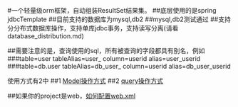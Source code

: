 

#一个轻量级orm框架，自动组装ResultSet结果集。
##底层使用的是spring jdbcTemplate
##目前支持的数据库为mysql,db2
##mysql,db2测试通过
##支持分分布式数据库操作，支持单库jdbc事务，支持读写分离(请看database_distribution.md)

##需要注意的是，查询使用的sql，所有被查询的字段都具有别名，例如 
###table=user tableAlias=user_ column=userid alias=user_userid
###table=db.user tableAlias=db_user_ column=userid alias=db_user_userid

使用方式有2中
##1 [Model操作方式](https://github.com/akwei/halo-query/blob/master/README_model.md "Model操作方式")
##2 [query操作方式](https://github.com/akwei/halo-query/blob/master/README_normal.md "query操作方式")

##如果你的project是web，[如何配置web.xml](https://github.com/akwei/halo-query/blob/master/README_web.md "如何配置web.xml")